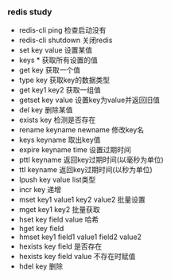 ### redis study

* redis-cli ping  检查启动没有
* redis-cli shutdown  关闭redis
* set key value 设置某值
* keys * 获取所有设置的值
* get key 获取一个值
* type key 获取key的数据类型
* get key1 key2 获取一组值
* getset key value 设置key为value并返回旧值
* del key 删除某值
* exists key 检测是否存在
* rename keyname newname 修改key名
* keys keyname 取出key值
* expire keyname time 设置过期时间
* pttl keyname 返回key过期时间(以毫秒为单位)
* ttl keyname 返回key过期时间(以秒为单位)
* lpush key value list类型
* incr key 递增
* mset key1 value1 key2 value2 批量设置
* mget key1 key2 批量获取
* hset key field value 哈希
* hget key field 
* hmset key1 field1 value1 field2 value2  
* hexists key field 是否存在
* hexists key field value 不存在时赋值
* hdel key 删除












